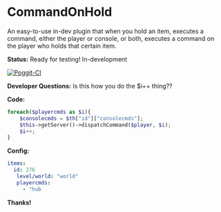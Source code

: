 # CommandOnHold
An easy-to-use in-dev plugin that when you hold an item, executes a command, either the player or console, or both, executes a command on the player who holds that certain item.

**Status:**
Ready for testing! In-development

[![Poggit-CI](https://poggit.pmmp.io/ci.badge/CaptainDuck/CommandOnHold/CommandOnHold)](https://poggit.pmmp.io/ci/CaptainDuck/CommandOnHold/CommandOnHold)

**Developer Questions:**
Is this how you do the $i++ thing??

__Code:__
```php
foreach($playercmds as $i){
    $consolecmds = $th["id"]["consolecmds"];
    $this->getServer()->dispatchCommand($player, $i);
    $i++;
}
```

__Config:__
```yaml
items:
  id: 276
   level/world: "world"
   playercmds:
     - "hub
```

__Thanks!__
